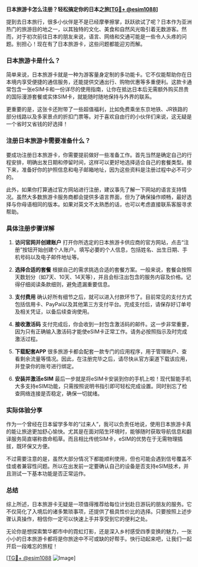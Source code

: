 **日本旅游卡怎么注册？轻松搞定你的日本之旅[[TG💪+ @esim1088](https://t.me/s/esim1088)]**

提到去日本旅行，很多小伙伴是不是已经摩拳擦掌，跃跃欲试了呢？日本作为亚洲热门的旅游目的地之一，以其独特的文化、美食和自然风光吸引着无数游客。然而，对于初次前往日本的朋友来说，语言、网络和交通可能是一些令人头疼的问题。别担心！现在有了日本旅游卡，这些问题都能迎刃而解。

### 日本旅游卡是什么？

简单来说，日本旅游卡就是一种为游客量身定制的多功能卡。它不仅能帮助你在日本境内享受便捷的通信服务，还能提供交通出行、购物优惠等多重便利。这款卡通常包含一张eSIM卡和一份详尽的使用指南，让你在抵达日本后无需额外购买昂贵的国际漫游套餐或实体SIM卡，就能随时随地保持与外界的联系。

更重要的是，这张卡还附带了一些超值福利，比如免费乘坐东京地铁、JR铁路的部分线路以及多家景点的折扣门票等。对于喜欢自由行的小伙伴们来说，这无疑是一个省时又省钱的好选择！

### 注册日本旅游卡需要准备什么？

要成功注册日本旅游卡，你需要提前做好一些准备工作。首先当然是确定自己的行程安排，明确出发日期和停留时间，这样可以更好地选择适合自己的套餐类型。接下来，准备好你的护照信息和电子邮箱地址，因为这些资料是注册过程中必不可少的。

此外，如果你打算通过官方网站进行注册，建议事先了解一下网站的语言支持情况。虽然大多数旅游卡服务商都会提供多语言界面，但为了确保操作顺畅，最好选择与你母语相同的版本。如果对英文不太熟悉的话，也可以考虑直接联系客服寻求帮助。

### 具体注册步骤详解

1. **访问官网并创建账户**
   打开你所选定的日本旅游卡供应商的官方网站，点击“注册”按钮开始创建个人账户。填写必要的个人信息，包括姓名、出生日期、手机号码以及电子邮件地址等。

2. **选择合适的套餐**
   根据自己的需求挑选合适的套餐方案。一般来说，套餐会按照天数划分（如7天、10天、14天等），并且会标注出包含的服务内容及价格。记得仔细阅读条款细则，避免遗漏重要信息。

3. **支付费用**
   确认好所有细节之后，就可以进入付款环节了。目前常见的支付方式包括信用卡、PayPal以及其他第三方支付平台。完成支付后，请保存好订单号及相关凭证，以备后续查询使用。

4. **接收激活码**
   支付完成后，你会收到一封包含激活码的邮件。这一步非常重要，因为只有正确输入激活码才能使eSIM卡正常工作。请务必按照指示及时完成激活过程。

5. **下载配套APP**
   很多旅游卡都会配套一款专门的应用程序，用于管理账户、查看剩余流量等情况。因此，在注册完毕之后，请尽快从官方渠道下载该应用，并登录你的账号进行绑定。

6. **安装并激活eSIM**
   最后一步就是将eSIM卡安装到你的手机上啦！现代智能手机大多支持eSIM功能，只需按照说明书指引即可轻松完成设置。同时别忘了检查网络连接是否稳定，确保一切就绪。

### 实际体验分享

作为一个曾经在日本留学多年的“过来人”，我可以负责任地说，使用日本旅游卡真的能让旅途更加舒心愉快。尤其是在面对陌生环境时，能够随时获取导航信息和翻译服务简直堪称救命稻草。而且相比传统SIM卡，eSIM的优势在于无需物理插拔，既环保又方便。

不过需要注意的是，虽然大部分情况下都能顺利使用，但也可能会遇到信号覆盖不佳或者兼容性问题。所以在出发前一定要确认自己的设备是否支持eSIM技术，并且测试一下基本功能是否正常运作。

### 总结

综上所述，日本旅游卡无疑是一项值得推荐给每位计划赴日游玩的朋友的服务。它不仅简化了入境后的诸多繁琐事项，还提供了极具性价比的选择。只要按照上述步骤认真操作，相信你一定可以快速上手并享受到它的便利之处。

无论你是想探索繁华都市中的霓虹灯影，还是深入乡村感受四季变换的魅力，一张小小的日本旅游卡都将是你旅途中不可或缺的好帮手。快行动起来吧，让我们一起开启一段难忘的旅程！

[[TG💪+ @esim1088](https://t.me/s/esim1088) ![Image](https://i.postimg.cc/4NQfJmqS/Snipaste-2025-05-13-00-14-12.png)]